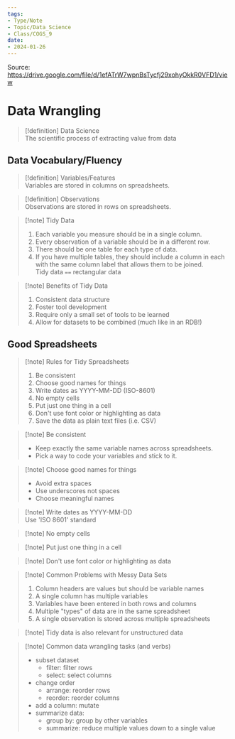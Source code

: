 ```yaml
---
tags:
- Type/Note
- Topic/Data_Science
- Class/COGS_9
date:
- 2024-01-26
---
```

Source: https://drive.google.com/file/d/1efATrW7wpnBsTycfj29xohyOkkR0VFD1/view  

# Data Wrangling  

> [!definition] Data Science  
> The scientific process of extracting value from data  

## Data Vocabulary/Fluency  

> [!definition] Variables/Features  
> Variables are stored in columns on spreadsheets.  

> [!definition] Observations  
> Observations are stored in rows on spreadsheets.  

> [!note] Tidy Data  
> 1. Each variable you measure should be in a single column.  
> 2. Every observation of a variable should be in a different row.  
> 3. There should be one table for each type of data.  
> 4. If you have multiple tables, they should include a column in each with the same column label that allows them to be joined.  
> Tidy data `==` rectangular data  

> [!note] Benefits of Tidy Data  
> 1. Consistent data structure  
> 2. Foster tool development  
> 3. Require only a small set of tools to be learned  
> 4. Allow for datasets to be combined (much like in an RDB!)  

## Good Spreadsheets  

> [!note] Rules for Tidy Spreadsheets  
> 1. Be consistent  
> 2. Choose good names for things  
> 3. Write dates as YYYY-MM-DD (ISO-8601)  
> 4. No empty cells  
> 5. Put just one thing in a cell  
> 6. Don't use font color or highlighting as data  
> 7. Save the data as plain text files (i.e. CSV)  

> [!note] Be consistent  
> - Keep exactly the same variable names across spreadsheets.  
> - Pick a way to code your variables and stick to it.  

> [!note] Choose good names for things  
> - Avoid extra spaces  
> - Use underscores not spaces  
> - Choose meaningful names  

> [!note] Write dates as YYYY-MM-DD  
> Use 'ISO 8601' standard  

> [!note] No empty cells  

> [!note] Put just one thing in a cell  

> [!note] Don't use font color or highlighting as data  

> [!note] Common Problems with Messy Data Sets  
> 1. Column headers are values but should be variable names  
> 2. A single column has multiple variables  
> 3. Variables have been entered in both rows and columns  
> 4. Multiple "types" of data are in the same spreadsheet  
> 5. A single observation is stored across multiple spreadsheets  

> [!note] Tidy data is also relevant for unstructured data  

> [!note] Common data wrangling tasks (and verbs)  
> - subset dataset  
> 	- filter: filter rows  
> 	- select: select columns  
> - change order  
> 	- arrange: reorder rows  
> 	- reorder: reorder columns  
> - add a column: mutate  
> - summarize data:  
> 	- group by: group by other variables  
> 	- summarize: reduce multiple values down to a single value  
